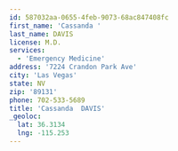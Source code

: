 ```yaml
---
id: 587032aa-0655-4feb-9073-68ac847408fc
first_name: 'Cassanda '
last_name: DAVIS
license: M.D.
services:
  - 'Emergency Medicine'
address: '7224 Crandon Park Ave'
city: 'Las Vegas'
state: NV
zip: '89131'
phone: 702-533-5689
title: 'Cassanda  DAVIS'
_geoloc:
  lat: 36.3134
  lng: -115.253
---
```

